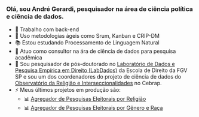 ### Olá, sou André Gerardi, pesquisador na área de ciência política e ciência de dados. 

- 🔭 Trabalho com back-end
- 🔭 Uso metodologias ágeis como Srum, Kanban e CRIP-DM
- 📚 Estou estudando Processamento de Linguagem Natural
- 🚀 Atuo como consultor na ára de ciência de dados para pesquisa acadêmica
- 👯 Sou pesquisador de pós-doutorado no [Laboratório de Dados e Pesquisa Empírica em Direito (LabDados)](https://direitosp.fgv.br/nucleos-de-pesquisa/laboratorio-dados-pesquisa-empirica-direito-labdados) da Escola de Direito da FGV SP e sou um dos coordenadores do projeto de ciência de dados do [Observatório da Religião e Interseccionalidades](https://cebrap.org.br/observatorio-religiao/) no Cebrap.
- ⚡ Meus últimos projetos em produção são:
  -   📊 [Agregador de Pesquisas Eleitorais por Religião](https://cebrap.org.br/agregador-de-pesquisas-eleitorais-por-religiao/)
  -   📊 [Agregador de Pesquisas Eleitorais por Gênero e Raça](https://andregerardi-app-agregador-genero-app-agregador-genero-syb7z2.streamlit.app/)

